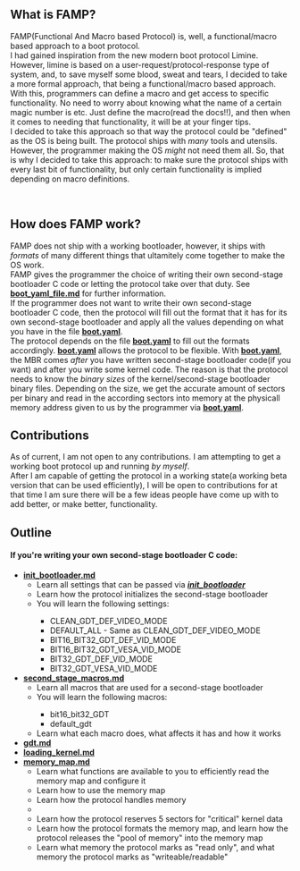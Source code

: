 ## What is FAMP?

<p>FAMP(Functional And Macro based Protocol) is, well, a functional/macro based approach to a boot protocol.</br>I had gained inspiration from the new modern boot protocol Limine. However, limine is based on a user-request/protocol-response type of system, and, to save myself some blood, sweat and tears, I decided to take a more formal approach, that being a functional/macro based approach.</br>With this, programmers can define a macro and get access to specific functionality. No need to worry about knowing what the name of a certain magic number is etc. Just define the macro(read the docs!!), and then when it comes to needing that functionality, it will be at your finger tips.</br>I decided to take this approach so that way the protocol could be "defined" as the OS is being built. The protocol ships with <i>many</i> tools and utensils. However, the programmer making the OS <i>might</i> not need them all. So, that is why I decided to take this approach: to make sure the protocol ships with every last bit of functionality, but only certain functionality is implied depending on macro definitions.</p></br>

## How does FAMP work?
<p>FAMP does not ship with a working bootloader, however, it ships with <i>formats</i> of many different things that ultamitely come together to make the OS work.</br>FAMP gives the programmer the choice of writing their own second-stage bootloader C code or letting the protocol take over that duty. See <b><u><a href="https://github.com/MocaCDev/boot_protocol/blob/main/docs/boot_yaml_file.md">boot_yaml_file.md</a></u></b> for further information.</br>If the programmer does not want to write their own second-stage bootloader C code, then the protocol will fill out the format that it has for its own second-stage bootloader and apply all the values depending on what you have in the file <b><u>boot.yaml</u></b>.</br>The protocol depends on the file <b><u>boot.yaml</u></b> to fill out the formats accordingly. <b><u>boot.yaml</u></b> allows the protocol to be flexible. With <b><u>boot.yaml</u></b>, the MBR comes <i>after</i> you have written second-stage bootloader code(if you want) and after you write some kernel code. The reason is that the protocol needs to know the <i>binary sizes</i> of the kernel/second-stage bootloader binary files. Depending on the size, we get the accurate amount of sectors per binary and read in the according sectors into memory at the physicall memory address given to us by the programmer via <b><u>boot.yaml</u></b>.</br></p>

## Contributions
<p>As of current, I am not open to any contributions. I am attempting to get a working boot protocol up and running <i>by myself</i>.</br>After I am capable of getting the protocol in a working state(a working beta version that can be used efficiently), I will be open to contributions for at that time I am sure there will be a few ideas people have come up with to add better, or make better, functionality.</p>

## Outline
<h4>If you're writing your own second-stage bootloader C code:</h4>
<ul>
<li>
  <b><u><a href="https://github.com/MocaCDev/boot_protocol/blob/main/docs/init_bootloader.md">init_bootloader.md</a></u></b></br>
  <ul>
    <li>Learn all settings that can be passed via <b><i><u>init_bootloader</u></i></b></li>
    <li>Learn how the protocol initializes the second-stage bootloader</li>
    <li>You will learn the following settings:</li>
    <ul>
      <li>CLEAN_GDT_DEF_VIDEO_MODE</li>
      <li>DEFAULT_ALL - Same as CLEAN_GDT_DEF_VIDEO_MODE</li>
      <li>BIT16_BIT32_GDT_DEF_VID_MODE</li>
      <li>BIT16_BIT32_GDT_VESA_VID_MODE</li>
      <li>BIT32_GDT_DEF_VID_MODE</li>
      <li>BIT32_GDT_VESA_VID_MODE</li>
    </ul>
  </ul>
</li>
<li>
  <b><u><a href="https://github.com/MocaCDev/boot_protocol/blob/main/docs/second_stage_macros.md">second_stage_macros.md</a></u></b></br>
  <ul>
    <li>Learn all macros that are used for a second-stage bootloader</li>
    <li>You will learn the following macros:</li>
    <ul>
      <li>bit16_bit32_GDT</li>
      <li>default_gdt</li>
    </ul>
    <li>Learn what each macro does, what affects it has and how it works</li>
  </ul>
</li>
<li>
  <b><u><a href="https://github.com/MocaCDev/boot_protocol/blob/main/docs/gdt.md">gdt.md</a></u></b></br>
</li>
<li>
  <b><u><a href="https://github.com/MocaCDev/boot_protocol/blob/main/docs/loading_kernel.md">loading_kernel.md</a></u></b></br>
</li>
<li>
  <b><u><a href="https://github.com/MocaCDev/boot_protocol/blob/main/docs/memory_map.md">memory_map.md</a></u></b></br>
  <ul>
    <li>Learn what functions are available to you to efficiently read the memory map and configure it</li>
    <li>Learn how to use the memory map</li>
    <li>Learn how the protocol handles memory<li>
    <li>Learn how the protocol reserves 5 sectors for "critical" kernel data</li>
    <li>Learn how the protocol formats the memory map, and learn how the protocol releases the "pool of memory" into the memory map</li>
    <li>Learn what memory the protocol marks as "read only", and what memory the protocol marks as "writeable/readable"</li>
  </ul>
</li>
</ul>
